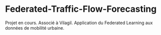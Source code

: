 # Federated-Traffic-Flow-Forecasting
Projet en cours. Associé à Vilagil. Application du Federated Learning aux données de mobilité urbaine.
